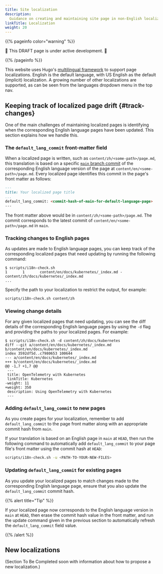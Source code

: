 ```yaml
---
title: Site localization
description:
  Guidance on creating and maintaining site page in non-English localizations.
linkTitle: Localization
weight: 20
---
```


{{% pageinfo color="warning" %}}

🚧 This DRAFT page is under active development. 🚧

{{% /pageinfo %}}

This website uses Hugo's [multilingual framework] to support page localizations.
English is the default language, with US English as the default (implicit) localization.
A growing number of other localizations are supported, as can be seen from the languages
dropdown menu in the top nav.

## Keeping track of localized page drift {#track-changes}

One of the main challenges of maintaining localized pages is identifying when
the corresponding English language pages have been updated. This section
explains how we handle this.

### The `default_lang_commit` front-matter field

When a localized page is written, such as `content/zh/<some-path>/page.md`, this
translation is based on a specific [`main` branch commit][main] of the
corresponding English language version of the page at
`content/en/<some-path>/page.md`. Every localized page identifies this commit in
the page's front matter as follows:

```markdown
---
title: Your localized page title
...
default_lang_commit: <commit-hash-of-main-for-default-language-page>
---
```

The front matter above would be in `content/zh/<some-path>/page.md`. The commit
corresponds to the latest commit of `content/en/<some-path>/page.md` in `main`.

### Tracking changes to English pages

As updates are made to English language pages, you can keep track of the
corresponding localized pages that need updating by running the following
command:

```console
$ scripts/i18n-check.sh
1       1       content/en/docs/kubernetes/_index.md - content/zh/docs/kubernetes/_index.md
...
```

Specify the path to your localization to restrict the output, for example:

```sh
scripts/i18n-check.sh content/zh
```

### Viewing change details

For any given localized pages that need updating, you can see the diff details
of the corresponding English language pages by using the `-d` flag and providing
the paths to your localized pages. For example:

```console
$ scripts/i18n-check.sh -d content/zh/docs/kubernetes
diff --git a/content/en/docs/kubernetes/_index.md b/content/en/docs/kubernetes/_index.md
index 3592df5d..c7980653 100644
--- a/content/en/docs/kubernetes/_index.md
+++ b/content/en/docs/kubernetes/_index.md
@@ -1,7 +1,7 @@
 ---
 title: OpenTelemetry with Kubernetes
 linkTitle: Kubernetes
-weight: 11
+weight: 350
 description: Using OpenTelemetry with Kubernetes
 ---
```

### Adding `default_lang_commit` to new pages

As you create pages for your localization, remember to add `default_lang_commit`
to the page front matter along with an appropriate commit hash from `main`.

If your translation is based on an English page in `main` at `HEAD`, then run
the following command to automatically add `default_lang_commit` to your page
file's front matter using the commit hash at `HEAD`:

```sh
scripts/i18n-check.sh -u <PATH-TO-YOUR-NEW-FILES>
```

### Updating `default_lang_commit` for existing pages

As you update your localized pages to match changes made to the corresponding
English language page, ensure that you also update the `default_lang_commit`
commit hash.

{{% alert title="Tip" %}}

If your localized page now corresponds to the English language version in `main`
at `HEAD`, then erase the commit hash value in the front matter, and run the
update command given in the previous section to automatically refresh the
`default_lang_commit` field value.

{{% /alert %}}

## New localizations

(Section To Be Completed soon with information about how to propose a new
localization.)

<!--

cSpell:ignore: CODEOWNERSHIP Comms

* Our website supports multiple languages already, so the translated content should live under main/content/<two_letter_code>
* Our point of reference is how kubernetes is doing their localization, see https://github.com/kubernetes/website
* We need at least 2 ppl owning that content, so that changes can be approved (CODEOWNERSHIP will help with that)
* We can start with the translation been hidden until we reach a point where enough material is translated to go live (with maybe some blog post & announcements around it)
* (Please anticipate that this is guidance on not a fixed set of rules)

As stated above this project requires a set of individuals that are happy to take on ownership for their language and work with SIG Comms on implementing this. So any discussion on this page "how to do it" needs to be preceded by a "I volunteer to co-own `<language>`"

-->

[main]: https://github.com/open-telemetry/opentelemetry.io/commits/main/
[multilingual framework]: https://gohugo.io/content-management/multilingual/
